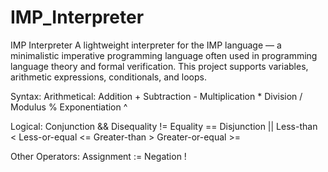 # IMP_Interpreter
IMP Interpreter A lightweight interpreter for the IMP language — a minimalistic imperative programming language often used in programming language theory and formal verification. This project supports variables, arithmetic expressions, conditionals, and loops. 


Syntax:
    Arithmetical:
      Addition + 
      Subtraction - 
      Multiplication * 
      Division / 
      Modulus % 
      Exponentiation ^ 

  Logical: 
    Conjunction &&
    Disequality !=
    Equality ==
    Disjunction ||
    Less-than <
    Less-or-equal <=
    Greater-than >
    Greater-or-equal >=
  
  Other Operators: 
    Assignment := 
    Negation !
